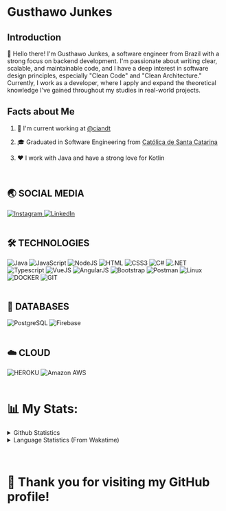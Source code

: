 # Gusthawo Junkes

## Introduction

👋 Hello there! I'm Gusthawo Junkes, a software engineer from Brazil with a strong focus on backend development. I'm passionate about writing clear, scalable, and maintainable code, and I have a deep interest in software design principles, especially "Clean Code" and "Clean Architecture." Currently, I work as a developer, where I apply and expand the theoretical knowledge I've gained throughout my studies in real-world projects.

## Facts about Me

1. 💼 I'm current working at <a href="https://ciandt.com">@ciandt</a>

2. 🎓 Graduated in Software Engineering from <a href="https://www.catolicasc.org.br/">Católica de Santa Catarina</a>

3. ❤️ I work with Java and have a strong love for Kotlin

<br />

## 🌏 **SOCIAL MEDIA**

<a href="https://www.instagram.com/junkesgusthawo/"> 
    <img src="https://img.shields.io/badge/Instagram-E4405F?style=for-the-badge&logo=instagram&logoColor=white" title="Instagram"  alt="Instagram"/>
</a>
<a  href="https://www.linkedin.com/in/gusthawojunkes">
    <img src="https://img.shields.io/badge/LinkedIn-0077B5?style=for-the-badge&logo=linkedin&logoColor=white" title="LinkedIn"  alt="LinkedIn"/>
</a>
<br />
<br />

## 🛠️ **TECHNOLOGIES**

![Java](https://img.shields.io/badge/Java-ED8B00?style=for-the-badge&logo=java&logoColor=white "Java")
![JavaScript](https://img.shields.io/badge/JavaScript-F7DF1E?style=for-the-badge&logo=javascript&logoColor=black "JavaScript")
![NodeJS](https://img.shields.io/badge/Node.js-43853D?style=for-the-badge&logo=node.js&logoColor=white "NodeJS")
![HTML](https://img.shields.io/badge/HTML5-E34F26?style=for-the-badge&logo=html5&logoColor=white "HTML")
![CSS3](https://img.shields.io/badge/CSS3-1572B6?style=for-the-badge&logo=css3&logoColor=white "CSS")
![C#](https://img.shields.io/badge/C%23-239120?style=for-the-badge&logo=c-sharp&logoColor=white "C#")
![.NET](https://img.shields.io/badge/.NET-5C2D91?style=for-the-badge&logo=.net&logoColor=white ".NET")
![Typescript](https://img.shields.io/badge/TypeScript-007ACC?style=for-the-badge&logo=typescript&logoColor=white "Typescript")
![VueJS](https://img.shields.io/badge/Vue.js-35495E?style=for-the-badge&logo=vue.js&logoColor=4FC08D "VueJS")
![AngularJS](https://img.shields.io/badge/AngularJS-E23237?style=for-the-badge&logo=angularjs&logoColor=white "AngularJS")
![Bootstrap](https://img.shields.io/badge/Bootstrap-563D7C?style=for-the-badge&logo=bootstrap&logoColor=white "Bootstrap")
![Postman](https://img.shields.io/badge/Postman-FF6C37?style=for-the-badge&logo=postman&logoColor=white "Postman")
![Linux](https://img.shields.io/badge/Linux-FCC624?style=for-the-badge&logo=linux&logoColor=black "Linux")
![DOCKER](https://img.shields.io/badge/Docker-2496ED?style=for-the-badge&logo=docker&logoColor=white "DOCKER")
![GIT](https://img.shields.io/badge/Git-E34F26?style=for-the-badge&logo=git&logoColor=white "GIT")
<br />
<br />

## 📅 **DATABASES**

![PostgreSQL](https://img.shields.io/badge/PostgreSQL-316192?style=for-the-badge&logo=postgresql&logoColor=white "PostgreSQL")
![Firebase](https://img.shields.io/badge/Firebase-F29D0C?style=for-the-badge&logo=firebase&logoColor=white "Firebase")
<br />
<br />

## ☁️ **CLOUD**

![HEROKU](https://img.shields.io/badge/Heroku-430098?style=for-the-badge&logo=heroku&logoColor=white "HEROKU")
![Amazon AWS](https://img.shields.io/badge/Amazon_AWS-232F3E?style=for-the-badge&logo=amazon-aws&logoColor=white "Amazon AWS")
<br />
<br />

# 📊 My Stats:

<details>
  <summary>Github Statistics</summary>
  <p align="center">
    <img src="https://github-readme-stats.vercel.app/api?username=gusthawojunkes&show_icons=true"/>
  </p>
</details>
<details>
  <summary>Language Statistics (From Wakatime)</summary>
  <p align="center">
    <img src="https://wakatime.com/share/@42089154-4583-4a2a-95ec-532dd2bedf03/cd0930bd-6e30-4465-91c9-f262e797bf0e.svg" heigth="300"/>
  </p>
</details>
<br /><br />

# 🌟 Thank you for visiting my GitHub profile!

